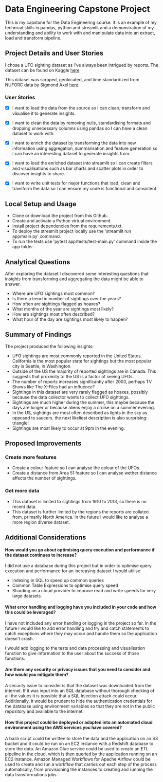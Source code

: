 # Data Engineering Capstone Project 

This is my capstone for the Data Engineering course. It is an example of my technical skills in pandas, python and streamlit and a demonstration of my understanding and ability to work with and manipulate data into an extract, load and transform pipeline. 

## Project Details and User Stories

I chose a UFO sighting dataset as I've always been intrigued by reports. The dataset can be found on Kaggle [here](https://www.kaggle.com/datasets/NUFORC/ufo-sightings)

This dataset was scraped, geolocated, and time standardized from NUFORC data by Sigmond Axel [here](https://github.com/planetsig/ufo-reports).

### User Stories

- [x] I want to load the data from the source so I can clean, transform and visualise it to generate insights.
- [x] I want to clean the data by removing nulls, standardising formats and dropping unnecessary columns using pandas so I can have a clean dataset to work with.
- [x] I want to enrich the dataset by transforming the data into new information using aggregation, summarisation and feature generation so I can have an interesting dataset to generate insights from. 
- [x] I want to load the enriched dataset into streamlit so I can create filters and visualisations such as bar charts and scatter plots in order to discover insights to share.
- [x] I want to write unit tests for major functions that load, clean and transform the data so I can ensure my code is functional and consistent.


## Local Setup and Usage

- Clone or download the project from this Github.
- Create and activate a Python virtual environment.
- Install project dependencies from the requirements.txt.
- To deploy the streamlit project locally use the 'streamlit run app/main.py' command.
- To run the tests use 'pytest app/tests/test-main.py' command inside the app folder.


## Analytical Questions

After exploring the dataset I discovered some interesting questions that insights from transforming and aggregating the data might be able to answer.

- Where are UFO sightings most common?
- Is there a trend in number of sightings over the years?
- How often are sightings flagged as hoaxes?
- What months of the year are sightings most likely?
- How are sightings most often described?
- What hour of the day are sightings most likely to happen?

## Summary of Findings

The project produced the following insights:

- UFO sightings are most commonly reported in the United States. California is the most popular state for sightings but the most popular city is Seattle, in Washington.
- Outside of the US the majority of reported sightings are in Canada. This suggests that proximity to the US is a factor of seeing UFOs.
- The number of reports increases significantly after 2000, perhaps TV Shows like The X-Files had an influence?
- Sightings in this dataset are very rarely flagged as hoaxes, possibly because the data collector wants to collect UFO sightings. 
- Sightings are much higher during the summer, this maybe because the days are longer or because aliens enjoy a cruise on a summer evening.
- In the US, sightings are most often described as lights in the sky as opposed to saucers, the next likeliest description is also surprising: triangle!
- Sightings are most likely to occur at 9pm in the evening. 


## Proposed Improvements

### Create more features

- Create a colour feature so I can analyse the colour of the UFOs.
- Create a distance from Area 51 feature so I can analyse wether distance affects the number of sightings.

### Get more data
- This dataset is limited to sightings from 1910 to 2013, so there is no recent data.
- This dataset is further limited by the regions the reports are collated from, primarily North America. In the future I would like to analyse a more region diverse dataset.
  
## Additional Considerations

#### How would you go about optimising query execution and performance if the dataset continues to increase?

I did not use a database during this project but in order to optimise query execution and performance for an increasing dataset I would utilise:

- Indexing in SQL to speed up common queries
- Common Table Expressions to optimise query speed
- Sharding on a cloud provider to improve read and write speeds for very large datasets. 

#### What error handling and logging have you included in your code and how this could be leveraged?

I have not included any error handling or logging in the project so far. In the future I would like to add error handling and try and catch statements to catch exceptions where they may occur and handle them so the application doesn't crash. 

I would add logging to the tests and data processing and visualisation function to give information to the user about the success of those functions.

#### Are there any security or privacy issues that you need to consider and how would you mitigate them?

A security issue to consider is that the dataset was downloaded from the internet. If it was input into an SQL database without thorough checking of all the values it is possible that a SQL Injection attack could occur. Additionally, it would be prudent to hide the authentication credentials for the database using environment variables so that they are not in the public repository and available to the internet.

#### How this project could be deployed or adapted into an automated cloud environment using the AWS services you have covered?

A bash script could be written to store the data and the application on an S3 bucket and it could be run on an EC2 instance with a Redshift database to store the data. An Amazon Glue service could be used to create an ETL pipeline in the cloud, which is then queried by the application running on an EC2 instance. Amazon Managed Workflows for Apache Airflow could be used to create and run a workflow that carries out each step of the process automatically, from provisioning the instances to creating and running the data transformations jobs.